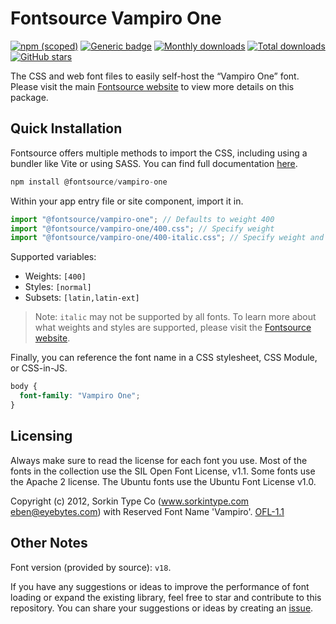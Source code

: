 # Fontsource Vampiro One

[![npm (scoped)](https://img.shields.io/npm/v/@fontsource/vampiro-one?color=brightgreen)](https://www.npmjs.com/package/@fontsource/vampiro-one) [![Generic badge](https://img.shields.io/badge/fontsource-passing-brightgreen)](https://github.com/fontsource/fontsource) [![Monthly downloads](https://badgen.net/npm/dm/@fontsource/vampiro-one)](https://github.com/fontsource/fontsource) [![Total downloads](https://badgen.net/npm/dt/@fontsource/vampiro-one)](https://github.com/fontsource/fontsource) [![GitHub stars](https://img.shields.io/github/stars/fontsource/fontsource.svg?style=social&label=Star)](https://github.com/fontsource/fontsource/stargazers)

The CSS and web font files to easily self-host the “Vampiro One” font. Please visit the main [Fontsource website](https://fontsource.org/fonts/vampiro-one) to view more details on this package.

## Quick Installation

Fontsource offers multiple methods to import the CSS, including using a bundler like Vite or using SASS. You can find full documentation [here](https://fontsource.org/docs/getting-started/introduction).

```javascript
npm install @fontsource/vampiro-one
```

Within your app entry file or site component, import it in.

```javascript
import "@fontsource/vampiro-one"; // Defaults to weight 400
import "@fontsource/vampiro-one/400.css"; // Specify weight
import "@fontsource/vampiro-one/400-italic.css"; // Specify weight and style
```

Supported variables:
- Weights: `[400]`
- Styles: `[normal]`
- Subsets: `[latin,latin-ext]`

> Note: `italic` may not be supported by all fonts. To learn more about what weights and styles are supported, please visit the [Fontsource website](https://fontsource.org/fonts/vampiro-one).

Finally, you can reference the font name in a CSS stylesheet, CSS Module, or CSS-in-JS.

```css
body {
  font-family: "Vampiro One";
}
```

## Licensing
Always make sure to read the license for each font you use. Most of the fonts in the collection use the SIL Open Font License, v1.1. Some fonts use the Apache 2 license. The Ubuntu fonts use the Ubuntu Font License v1.0.

Copyright (c) 2012, Sorkin Type Co (www.sorkintype.com eben@eyebytes.com) with Reserved Font Name 'Vampiro'.
[OFL-1.1](https://openfontlicense.org)

## Other Notes
Font version (provided by source): `v18`.

If you have any suggestions or ideas to improve the performance of font loading or expand the existing library, feel free to star and contribute to this repository. You can share your suggestions or ideas by creating an [issue](https://github.com/fontsource/fontsource/issues).